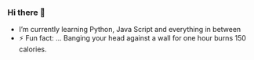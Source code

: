 ### Hi there 👋

- I’m currently learning Python, Java Script and everything in between 
- ⚡ Fun fact: ... Banging your head against a wall for one hour burns 150 calories.
